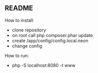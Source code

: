 README
------

How to install:
 - clone repository
 - on root call php composer.phar update
 - create /app/config/config.local.neon
 - change config

How to run:
 - php -S localhost:8080 -t www